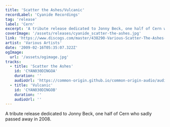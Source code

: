 ```yaml
---
title: 'Scatter the Ashes/Vulcanic'
recordLabel: 'Cyanide Recordings'
tag: 'release'
label: 'Cern'
excerpt: 'A tribute release dedicated to Jonny Beck, one half of Cern who sadly passed away in 2008.'
coverImage: '/assets/releases/cyanide_scatter-the-ashes.jpg'
link: 'https://www.discogs.com/master/438290-Various-Scatter-The-Ashes-Vulcanic'
artist: 'Various Artists'
date: '2009-02-16T05:35:07.322Z'
ogImage:
  url: '/assets/ogimage.jpg'
tracks: 
  - title: 'Scatter the Ashes'
    id: 'CYAN030DINGOA'
    duration: ''
    audioUrl: 'https://common-origin.github.io/common-origin-audio/audio-files/CYAN030DINGO/scatter-the-ashes.mp3'
  - title: 'Vulcanic'
    id: 'CYAN030DINGOB'
    duration: ''
    audioUrl: ''
---
```


A tribute release dedicated to Jonny Beck, one half of Cern who sadly passed away in 2008.